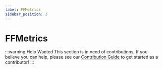 ```yaml
---
label: FFMetrics
sidebar_position: 3
---
```


# FFMetrics

:::warning Help Wanted
This section is in need of contributions. If you believe you can help, please see our [Contribution Guide](../docs/contribution-guide.md) to get started as a contributor!
:::